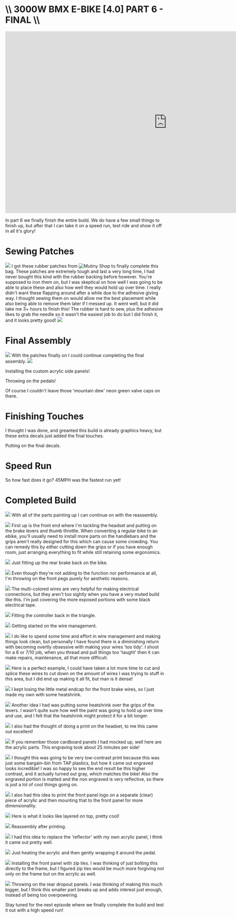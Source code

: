 # \\\ 3000W BMX E-BIKE [4.0] PART 6 - FINAL \\\

<iframe width="1024" height="576" src="https://www.youtube.com/embed/TcBWek1iFQ4" title="YouTube video player" frameborder="0" allow="accelerometer; autoplay; clipboard-write; encrypted-media; gyroscope; picture-in-picture" allowfullscreen></iframe>

In part 6 we finally finish the entire build. We do have a few small things to finish up, but after that I can take it on a speed run, test ride and show it off in all it's glory! 

# Sewing Patches

![](patch.jpg)
I got these rubber patches from ![Mutiny Shop](http://www.mutinyshop.com/) to finally complete this bag. These patches are extremely tough and last a very long time, I had never bought this kind with the rubber backing before however. You're supposed to iron them on, but I was skeptical on how well I was going to be able to place these and also how well they would hold up over time. I really didn't want these flapping around after a while due to the adhesive giving way. I thought sewing them on would allow me the best placement while also being able to remove them later if I messed up. It went well, but it did take me 3+ hours to finish this! The rubber is hard to sew, plus the adhesive likes to grab the needle so it wasn't the easiest job to do but I did finish it, and it looks pretty good! 
![](patch2.jpg)

# Final Assembly

![](ass1.jpg)
With the patches finally on I could continue completing the final assembly. 
![](ass2.jpg)

[](ass3.jpg)
Installing the custom acrylic side panels!

[](ass4.jpg)
Throwing on the pedals! 

[](ass5.jpg)
Of course I couldn't leave those 'mountain dew' neon green valve caps on there. 

# Finishing Touches

[](touch.jpg)
I thought I was done, and greanted this build is already graphics heavy, but these extra decals just added the final touches. 

[](touch2.jpg)
Putting on the final decals.

# Speed Run

[](speed.jpg)
So how fast does it go? 45MPH was the fastest run yet!
[](speed3.jpg)
[](speed2.jpg)

# Completed Build

![](assemble.jpg)
With all of the parts painting up I can continue on with the reassembly.

![](assemble2.jpg)
First up is the front end where I'm tackling the headset and putting on the brake levers and thumb throttle. When converting a regular bike to an ebike, you'll usually need to install more parts on the handlebars and the grips aren't really designed for this which can cause some crowding. You can remedy this by either cutting down the grips or if you have enough room, just arranging everything to fit while still retaining some ergonomics. 

![](brake.jpg)
Just fitting up the rear brake back on the bike. 

![](pegs.jpg)
Even though they're not adding to the function nor performance at all, I'm throwing on the front pegs purely for aesthetic reasons. 

![](tape.jpg)
The multi-colored wires are very helpful for making electrical connections, but they aren't too sightly when you have a very muted build like this. I'm just covering the more exposed portions with some black electrical tape. 

![](conn.jpg)
Fitting the controller back in the triangle.  

![](zip.jpg)
Getting started on the wire management. 

![](zip2.jpg)
I do like to spend some time and effort in wire management and making things look clean, but personally I have found there is a diminishing return with becoming overtly obsessive with making your wires 'too tidy'. I shoot for a 6 or 7/10 job, when you thread and pull things too 'taught' then it can make repairs, maintenance, all that more difficult. 

![](zip3.jpg)
Here is a perfect example, I could have taken a lot more time to cut and splice these wires to cut down on the amount of wires I was trying to stuff in this area, but I did end up making it all fit, but man is it dense!

![](heat.jpg)
I kept losing the little metal endcap for the front brake wires, so I just made my own with some heatshrink. 

![](heat2.jpg)
Another idea I had was putting some heatshrink over the grips of the levers. I wasn't quite sure how well the paint was going to hold up over time and use, and I felt that the heatshrink might protect it for a bit longer. 

![](cap.jpg)
I also had the thought of doing a print on the headset, to me this came out excellent! 

![](engrave.jpg)
If you remember those cardboard panels I had mocked up, well here are the acrylic parts. This engraving took about 25 minutes per side! 

![](print.jpg)
I thought this was going to be very low-contrast print because this was just some bargain-bin from TAP plastics, but how it came out engraved looks incredible! I was so happy to see the end result be this higher contrast, and it actually turned out gray, which matches the bike! Also the engraved portion is matted and the non engraved is very reflective, so there is just a lot of cool things going on.  

![](print2.jpg)
I also had this idea to print the front panel logo on a separate (clear) piece of acrylic and then mounting that to the front panel for more dimensionality.

![](print3.jpg)
Here is what it looks like layered on top, pretty cool!

![](cap2.jpg)
Reassembly after printing. 

![](pedal.jpg)
I had this idea to replace the 'reflector' with my own acrylic panel, I think it came out pretty well.  

![](pedal2.jpg)
Just heating the acrylic and then gently wrapping it around the pedal. 

![](front.jpg)
Installing the front panel with zip ties. I was thinking of just bolting this directly to the frame, but I figured zip ties would be much more forgiving not only on the frame but on the acrylic as well. 

![](rpanel.jpg)
Throwing on the rear dropout panels. I was thinking of making this much bigger, but I think this smaller part breaks up and adds interest just enough, instead of being too overpowering. 

Stay tuned for the next episode where we finally complete the build and test it out with a high speed run! 
